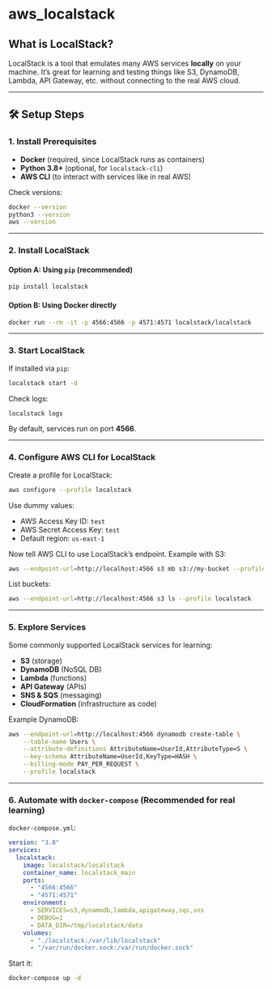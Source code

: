 # aws_localstack

## What is LocalStack?

LocalStack is a tool that emulates many AWS services **locally** on your machine. It’s great for learning and testing things like S3, DynamoDB, Lambda, API Gateway, etc. without connecting to the real AWS cloud.

---

## 🛠️ Setup Steps

### 1. Install Prerequisites

- **Docker** (required, since LocalStack runs as containers)
- **Python 3.8+** (optional, for `localstack-cli`)
- **AWS CLI** (to interact with services like in real AWS)

Check versions:

```bash
docker --version
python3 --version
aws --version
```

---

### 2. Install LocalStack

#### Option A: Using `pip` (recommended)

```bash
pip install localstack
```

#### Option B: Using Docker directly

```bash
docker run --rm -it -p 4566:4566 -p 4571:4571 localstack/localstack
```

---

### 3. Start LocalStack

If installed via `pip`:

```bash
localstack start -d
```

Check logs:

```bash
localstack logs
```

By default, services run on port **4566**.

---

### 4. Configure AWS CLI for LocalStack

Create a profile for LocalStack:

```bash
aws configure --profile localstack
```

Use dummy values:

- AWS Access Key ID: `test`
- AWS Secret Access Key: `test`
- Default region: `us-east-1`

Now tell AWS CLI to use LocalStack’s endpoint. Example with S3:

```bash
aws --endpoint-url=http://localhost:4566 s3 mb s3://my-bucket --profile localstack
```

List buckets:

```bash
aws --endpoint-url=http://localhost:4566 s3 ls --profile localstack
```

---

### 5. Explore Services

Some commonly supported LocalStack services for learning:

- **S3** (storage)
- **DynamoDB** (NoSQL DB)
- **Lambda** (functions)
- **API Gateway** (APIs)
- **SNS & SQS** (messaging)
- **CloudFormation** (infrastructure as code)

Example DynamoDB:

```bash
aws --endpoint-url=http://localhost:4566 dynamodb create-table \
    --table-name Users \
    --attribute-definitions AttributeName=UserId,AttributeType=S \
    --key-schema AttributeName=UserId,KeyType=HASH \
    --billing-mode PAY_PER_REQUEST \
    --profile localstack
```

---

### 6. Automate with `docker-compose` (Recommended for real learning)

`docker-compose.yml`:

```yaml
version: "3.8"
services:
  localstack:
    image: localstack/localstack
    container_name: localstack_main
    ports:
      - "4566:4566"
      - "4571:4571"
    environment:
      - SERVICES=s3,dynamodb,lambda,apigateway,sqs,sns
      - DEBUG=1
      - DATA_DIR=/tmp/localstack/data
    volumes:
      - "./localstack:/var/lib/localstack"
      - "/var/run/docker.sock:/var/run/docker.sock"
```

Start it:

```bash
docker-compose up -d
```
